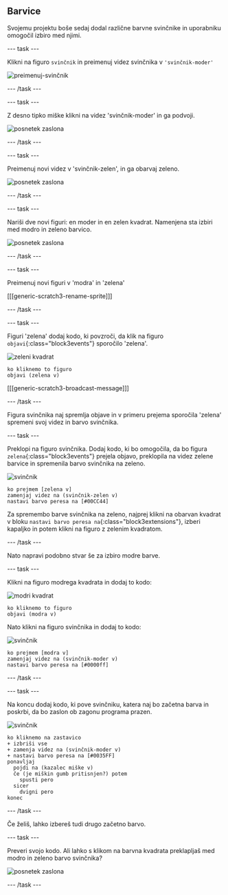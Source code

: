 ## Barvice

Svojemu projektu boše sedaj dodal različne barvne svinčnike in uporabniku omogočil izbiro med njimi.

\--- task \---

Klikni na figuro `svinčnik` in preimenuj videz svinčnika v `'svinčnik-moder'`

![preimenuj-svinčnik](images/rename-pencil.png)

\--- /task \---

\--- task \---

Z desno tipko miške klikni na videz 'svinčnik-moder' in ga podvoji.

![posnetek zaslona](images/paint-blue-duplicate.png)

\--- /task \---

\--- task \---

Preimenuj novi videz v 'svinčnik-zelen', in ga obarvaj zeleno.

![posnetek zaslona](images/paint-pencil-green.png)

\--- /task \---

\--- task \---

Nariši dve novi figuri: en moder in en zelen kvadrat. Namenjena sta izbiri med modro in zeleno barvico.

![posnetek zaslona](images/paint-selectors.png)

\--- /task \---

\--- task \---

Preimenuj novi figuri v 'modra' in 'zelena'

[[[generic-scratch3-rename-sprite]]]

\--- /task \---

\--- task \---

Figuri 'zelena' dodaj kodo, ki povzroči, da klik na figuro `objavi`{:class="block3events"} sporočilo 'zelena'.

![zeleni kvadrat](images/green_square.png)

```blocks3
ko kliknemo to figuro
objavi (zelena v)
```

[[[generic-scratch3-broadcast-message]]]

\--- /task \---

Figura svinčnika naj spremlja objave in v primeru prejema sporočila 'zelena' spremeni svoj videz in barvo svinčnika.

\--- task \---

Preklopi na figuro svinčnika. Dodaj kodo, ki bo omogočila, da bo figura `zelena`{:class="block3events"} prejela objavo, preklopila na videz zelene barvice in spremenila barvo svinčnika na zeleno.

![svinčnik](images/pencil.png)

```blocks3
ko prejmem [zelena v]
zamenjaj videz na (svinčnik-zelen v)
nastavi barvo peresa na [#00CC44]
```

Za spremembo barve svinčnika na zeleno, najprej klikni na obarvan kvadrat v bloku `nastavi barvo peresa na`{:class="block3extensions"}, izberi kapaljko in potem klikni na figuro z zelenim kvadratom.

\--- /task \---

Nato napravi podobno stvar še za izbiro modre barve.

\--- task \---

Klikni na figuro modrega kvadrata in dodaj to kodo:

![modri kvadrat](images/blue_square.png)

```blocks3
ko kliknemo to figuro
objavi (modra v)
```

Nato klikni na figuro svinčnika in dodaj to kodo:

![svinčnik](images/pencil.png)

```blocks3
ko prejmem [modra v]
zamenjaj videz na (svinčnik-moder v)
nastavi barvo peresa na [#0000ff]
```

\--- /task \---

\--- task \---

Na koncu dodaj kodo, ki pove svinčniku, katera naj bo začetna barva in poskrbi, da bo zaslon ob zagonu programa prazen.

![svinčnik](images/pencil.png)

```blocks3
ko kliknemo na zastavico
+ izbriši vse
+ zamenja videz na (svinčnik-moder v)
+ nastavi barvo peresa na [#0035FF]
ponavljaj
  pojdi na (kazalec miške v)
  če (je miškin gumb pritisnjen?) potem
    spusti pero
  sicer
    dvigni pero
konec
```

\--- /task \---

Če želiš, lahko izbereš tudi drugo začetno barvo.

\--- task \---

Preveri svojo kodo. Ali lahko s klikom na barvna kvadrata preklapljaš med modro in zeleno barvo svinčnika?

![posnetek zaslona](images/paint-pens-test.png)

\--- /task \---